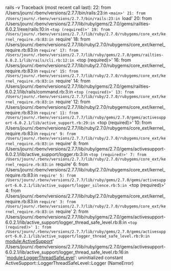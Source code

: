 rails -v
Traceback (most recent call last):
	22: from /Users/journ/.rbenv/versions/2.7.7/bin/rails:23:in `<main>'
	21: from /Users/journ/.rbenv/versions/2.7.7/bin/rails:23:in `load'
	20: from /Users/journ/.rbenv/versions/2.7.7/lib/ruby/gems/2.7.0/gems/railties-6.0.2.1/exe/rails:10:in `<top (required)>'
	19: from /Users/journ/.rbenv/versions/2.7.7/lib/ruby/2.7.0/rubygems/core_ext/kernel_require.rb:83:in `require'
	18: from /Users/journ/.rbenv/versions/2.7.7/lib/ruby/2.7.0/rubygems/core_ext/kernel_require.rb:83:in `require'
	17: from /Users/journ/.rbenv/versions/2.7.7/lib/ruby/gems/2.7.0/gems/railties-6.0.2.1/lib/rails/cli.rb:12:in `<top (required)>'
	16: from /Users/journ/.rbenv/versions/2.7.7/lib/ruby/2.7.0/rubygems/core_ext/kernel_require.rb:83:in `require'
	15: from /Users/journ/.rbenv/versions/2.7.7/lib/ruby/2.7.0/rubygems/core_ext/kernel_require.rb:83:in `require'
	14: from /Users/journ/.rbenv/versions/2.7.7/lib/ruby/gems/2.7.0/gems/railties-6.0.2.1/lib/rails/command.rb:3:in `<top (required)>'
	13: from /Users/journ/.rbenv/versions/2.7.7/lib/ruby/2.7.0/rubygems/core_ext/kernel_require.rb:83:in `require'
	12: from /Users/journ/.rbenv/versions/2.7.7/lib/ruby/2.7.0/rubygems/core_ext/kernel_require.rb:83:in `require'
	11: from /Users/journ/.rbenv/versions/2.7.7/lib/ruby/gems/2.7.0/gems/activesupport-6.0.2.1/lib/active_support.rb:29:in `<top (required)>'
	10: from /Users/journ/.rbenv/versions/2.7.7/lib/ruby/2.7.0/rubygems/core_ext/kernel_require.rb:83:in `require'
	 9: from /Users/journ/.rbenv/versions/2.7.7/lib/ruby/2.7.0/rubygems/core_ext/kernel_require.rb:83:in `require'
	 8: from /Users/journ/.rbenv/versions/2.7.7/lib/ruby/gems/2.7.0/gems/activesupport-6.0.2.1/lib/active_support/logger.rb:3:in `<top (required)>'
	 7: from /Users/journ/.rbenv/versions/2.7.7/lib/ruby/2.7.0/rubygems/core_ext/kernel_require.rb:83:in `require'
	 6: from /Users/journ/.rbenv/versions/2.7.7/lib/ruby/2.7.0/rubygems/core_ext/kernel_require.rb:83:in `require'
	 5: from /Users/journ/.rbenv/versions/2.7.7/lib/ruby/gems/2.7.0/gems/activesupport-6.0.2.1/lib/active_support/logger_silence.rb:5:in `<top (required)>'
	 4: from /Users/journ/.rbenv/versions/2.7.7/lib/ruby/2.7.0/rubygems/core_ext/kernel_require.rb:83:in `require'
	 3: from /Users/journ/.rbenv/versions/2.7.7/lib/ruby/2.7.0/rubygems/core_ext/kernel_require.rb:83:in `require'
	 2: from /Users/journ/.rbenv/versions/2.7.7/lib/ruby/gems/2.7.0/gems/activesupport-6.0.2.1/lib/active_support/logger_thread_safe_level.rb:8:in `<top (required)>'
	 1: from /Users/journ/.rbenv/versions/2.7.7/lib/ruby/gems/2.7.0/gems/activesupport-6.0.2.1/lib/active_support/logger_thread_safe_level.rb:9:in `<module:ActiveSupport>'
/Users/journ/.rbenv/versions/2.7.7/lib/ruby/gems/2.7.0/gems/activesupport-6.0.2.1/lib/active_support/logger_thread_safe_level.rb:16:in `<module:LoggerThreadSafeLevel>': uninitialized constant ActiveSupport::LoggerThreadSafeLevel::Logger (NameError)
